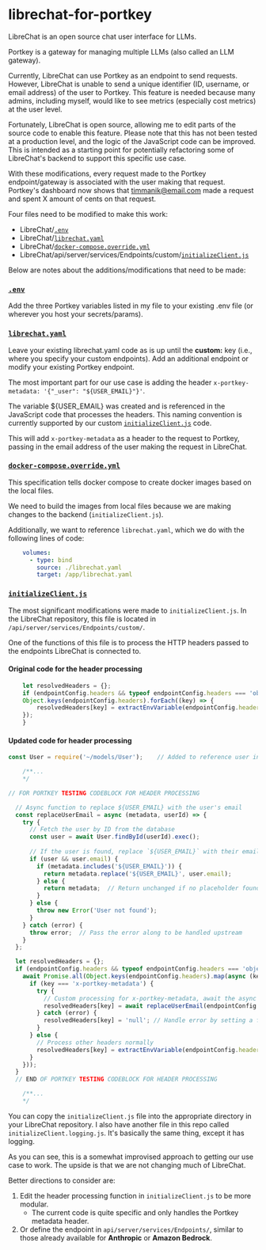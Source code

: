 # librechat-for-portkey

LibreChat is an open source chat user interface for LLMs.

Portkey is a gateway for managing multiple LLMs (also called an LLM gateway).

Currently, LibreChat can use Portkey as an endpoint to send requests. However, LibreChat is unable to send a unique identifier (ID, username, or email address) of the user to Portkey. This feature is needed because many admins, including myself, would like to see metrics (especially cost metrics) at the user level.

Fortunately, LibreChat is open source, allowing me to edit parts of the source code to enable this feature. Please note that this has not been tested at a production level, and the logic of the JavaScript code can be improved. This is intended as a starting point for potentially refactoring some of LibreChat's backend to support this specific use case.

With these modifications, every request made to the Portkey endpoint/gateway is associated with the user making that request. Portkey's dashboard now shows that timmanik@email.com made a request and spent X amount of cents on that request.

Four files need to be modified to make this work:

- LibreChat/[`.env`](.env.example)
- LibreChat/[`librechat.yaml`](librechat.example.yaml)
- LibreChat/[`docker-compose.override.yml`](docker-compose.override.yml)
- LibreChat/api/server/services/Endpoints/custom/[`initializeClient.js`](api/initializeClient.js)

Below are notes about the additions/modifications that need to be made:

### [`.env`](.env.example)

Add the three Portkey variables listed in my file to your existing .env file (or wherever you host your secrets/params).

### [`librechat.yaml`](librechat.example.yaml)

Leave your existing librechat.yaml code as is up until the **custom:** key (i.e., where you specify your custom endpoints). Add an additional endpoint or modify your existing Portkey endpoint.

The most important part for our use case is adding the header `x-portkey-metadata: '{"_user": "${USER_EMAIL}"}'`.

The variable ${USER_EMAIL} was created and is referenced in the JavaScript code that processes the headers. This naming convention is currently supported by our custom [`initializeClient.js`](api/initializeClient.js) code.

This will add `x-portkey-metadata` as a header to the request to Portkey, passing in the email address of the user making the request in LibreChat.

### [`docker-compose.override.yml`](docker-compose.override.yml)

This specification tells docker compose to create docker images based on the local files.

We need to build the images from local files because we are making changes to the backend (`initializeClient.js`).

Additionally, we want to reference `librechat.yaml`, which we do with the following lines of code:

```yaml
    volumes:
      - type: bind
        source: ./librechat.yaml
        target: /app/librechat.yaml
```

### [`initializeClient.js`](api/initializeClient.js)

The most significant modifications were made to `initializeClient.js`. In the LibreChat repository, this file is located in `/api/server/services/Endpoints/custom/`.

One of the functions of this file is to process the HTTP headers passed to the endpoints LibreChat is connected to.

#### Original code for the header processing
```javascript
    let resolvedHeaders = {};
    if (endpointConfig.headers && typeof endpointConfig.headers === 'object') {
    Object.keys(endpointConfig.headers).forEach((key) => {
        resolvedHeaders[key] = extractEnvVariable(endpointConfig.headers[key]);
    });
    }
```

#### Updated code for header processing
```javascript
const User = require('~/models/User');    // Added to reference user information

    /**...
    */

// FOR PORTKEY TESTING CODEBLOCK FOR HEADER PROCESSING

  // Async function to replace ${USER_EMAIL} with the user's email
  const replaceUserEmail = async (metadata, userId) => {
    try {
      // Fetch the user by ID from the database
      const user = await User.findById(userId).exec();
      
      // If the user is found, replace `${USER_EMAIL}` with their email
      if (user && user.email) {
        if (metadata.includes('${USER_EMAIL}')) {
          return metadata.replace('${USER_EMAIL}', user.email);
        } else {
          return metadata;  // Return unchanged if no placeholder found
        }
      } else {
        throw new Error('User not found');
      }
    } catch (error) {
      throw error;  // Pass the error along to be handled upstream
    }
  };

  let resolvedHeaders = {};
  if (endpointConfig.headers && typeof endpointConfig.headers === 'object') {
    await Promise.all(Object.keys(endpointConfig.headers).map(async (key) => {
      if (key === 'x-portkey-metadata') {
        try {
          // Custom processing for x-portkey-metadata, await the async function
          resolvedHeaders[key] = await replaceUserEmail(endpointConfig.headers[key], req.user.id);
        } catch (error) {
          resolvedHeaders[key] = 'null'; // Handle error by setting a fallback value
        }
      } else {
        // Process other headers normally
        resolvedHeaders[key] = extractEnvVariable(endpointConfig.headers[key]);
      }
    }));
  }
  // END OF PORTKEY TESTING CODEBLOCK FOR HEADER PROCESSING

    /**...
    */
```

You can copy the `initializeClient.js` file into the appropriate directory in your LibreChat repository. I also have another file in this repo called `initializeClient.logging.js`. It's basically the same thing, except it has logging.

As you can see, this is a somewhat improvised approach to getting our use case to work. The upside is that we are not changing much of LibreChat.

Better directions to consider are:

1. Edit the header processing function in `initializeClient.js` to be more modular.
   - The current code is quite specific and only handles the Portkey metadata header.
2. Or define the endpoint in `api/server/services/Endpoints/`, similar to those already available for **Anthropic** or **Amazon Bedrock**.